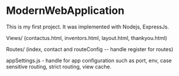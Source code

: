 # ModernWebApplication
This is my first project. It was implemented with Nodejs, ExpressJs.

Views/ (contactus.html, inventors.html, layout.html, thankyou.html)

Routes/ (index, contact and routeConfig -- handle register for routes)

appSettings.js - handle for app configuration such as port, env, case sensitive routing, strict routing, view cache.
 
